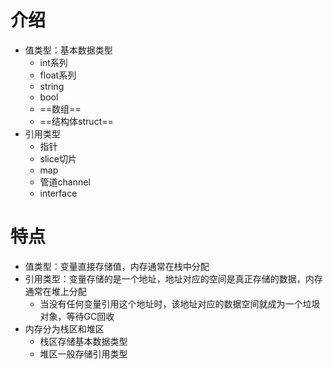 # 介绍

- 值类型：基本数据类型
  - int系列
  - float系列
  - string
  - bool
  - ==数组==
  - ==结构体struct==
- 引用类型
  - 指针
  - slice切片
  - map
  - 管道channel
  - interface



# 特点

- 值类型：变量直接存储值，内存通常在栈中分配
- 引用类型：变量存储的是一个地址，地址对应的空间是真正存储的数据，内存通常在堆上分配
  - 当没有任何变量引用这个地址时，该地址对应的数据空间就成为一个垃圾对象，等待GC回收
- 内存分为栈区和堆区
  - 栈区存储基本数据类型
  - 堆区一般存储引用类型